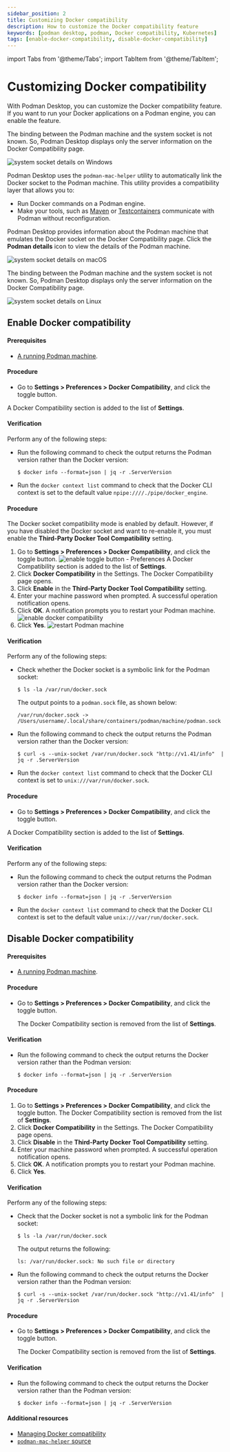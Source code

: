 ```yaml
---
sidebar_position: 2
title: Customizing Docker compatibility
description: How to customize the Docker compatibility feature
keywords: [podman desktop, podman, Docker compatibility, Kubernetes]
tags: [enable-docker-compatibility, disable-docker-compatibility]
---
```


import Tabs from '@theme/Tabs';
import TabItem from '@theme/TabItem';

# Customizing Docker compatibility

With Podman Desktop, you can customize the Docker compatibility feature. If you want to run your Docker applications on a Podman engine, you can enable the feature.

<Tabs groupId="operating-systems">
<TabItem value="win" label="Windows" className="markdown">

The binding between the Podman machine and the system socket is not known. So, Podman Desktop displays only the server information on the Docker Compatibility page.

![system socket details on Windows](img/system-socket-details-windows.png)

</TabItem>
<TabItem value="macOS" label="macOS" className="markdown">

Podman Desktop uses the `podman-mac-helper` utility to automatically link the Docker socket to the Podman machine. This utility provides a compatibility layer that allows you to:

- Run Docker commands on a Podman engine.
- Make your tools, such as [Maven](https://maven.apache.org/) or [Testcontainers](https://www.testcontainers.com/) communicate with Podman without reconfiguration.

Podman Desktop provides information about the Podman machine that emulates the Docker socket on the Docker Compatibility page. Click the **Podman details** icon to view the details of the Podman machine.

![system socket details on macOS](img/system-socket-details-macOS.png)

</TabItem>
<TabItem value="linux" label="Linux" className="markdown">

The binding between the Podman machine and the system socket is not known. So, Podman Desktop displays only the server information on the Docker Compatibility page.

![system socket details on Linux](img/system-socket-details-linux.png)

</TabItem>
</Tabs>

## Enable Docker compatibility

#### Prerequisites

- [A running Podman machine](/docs/podman/creating-a-podman-machine).

<Tabs groupId="operating-systems">
<TabItem value="win" label="Windows" className="markdown">

#### Procedure

- Go to **Settings > Preferences > Docker Compatibility**, and click the toggle button.

A Docker Compatibility section is added to the list of **Settings**.

#### Verification

Perform any of the following steps:

- Run the following command to check the output returns the Podman version rather than the Docker version:

  ```shell-session
  $ docker info --format=json | jq -r .ServerVersion
  ```

- Run the `docker context list` command to check that the Docker CLI context is set to the default value `npipe:////./pipe/docker_engine`.

</TabItem>
<TabItem value="macOS" label="macOS" className="markdown">

#### Procedure

The Docker socket compatibility mode is enabled by default. However, if you have disabled the Docker socket and want to re-enable it, you must enable the **Third-Party Docker Tool Compatibility** setting.

1. Go to **Settings > Preferences > Docker Compatibility**, and click the toggle button.
   ![enable toggle button - Preferences](img/enable-using-preferences.png)
   A Docker Compatibility section is added to the list of **Settings**.
1. Click **Docker Compatibility** in the Settings. The Docker Compatibility page opens.
1. Click **Enable** in the **Third-Party Docker Tool Compatibility** setting.
1. Enter your machine password when prompted. A successful operation notification opens.
1. Click **OK**. A notification prompts you to restart your Podman machine.
   ![enable docker compatibility](img/enable-docker-compatibility.png)
1. Click **Yes**.
   ![restart Podman machine](img/restart-podman-machine.png)

#### Verification

Perform any of the following steps:

- Check whether the Docker socket is a symbolic link for the Podman socket:

  ```shell-session
  $ ls -la /var/run/docker.sock
  ```

  The output points to a `podman.sock` file, as shown below:

  ```shell-session
  /var/run/docker.sock -> /Users/username/.local/share/containers/podman/machine/podman.sock
  ```

- Run the following command to check the output returns the Podman version rather than the Docker version:

  ```shell-session
  $ curl -s --unix-socket /var/run/docker.sock "http://v1.41/info"  | jq -r .ServerVersion
  ```

- Run the `docker context list` command to check that the Docker CLI context is set to `unix:///var/run/docker.sock`.

</TabItem>
<TabItem value="linux" label="Linux" className="markdown">

#### Procedure

- Go to **Settings > Preferences > Docker Compatibility**, and click the toggle button.

A Docker Compatibility section is added to the list of **Settings**.

#### Verification

Perform any of the following steps:

- Run the following command to check the output returns the Podman version rather than the Docker version:

  ```shell-session
  $ docker info --format=json | jq -r .ServerVersion
  ```

- Run the `docker context list` command to check that the Docker CLI context is set to the default value `unix:///var/run/docker.sock`.

</TabItem>
</Tabs>

## Disable Docker compatibility

#### Prerequisites

- [A running Podman machine](/docs/podman/creating-a-podman-machine).

<Tabs groupId="operating-systems">
<TabItem value="win" label="Windows" className="markdown">

#### Procedure

- Go to **Settings > Preferences > Docker Compatibility**, and click the toggle button.

  The Docker Compatibility section is removed from the list of **Settings**.

#### Verification

- Run the following command to check the output returns the Docker version rather than the Podman version:

  ```shell-session
  $ docker info --format=json | jq -r .ServerVersion
  ```

</TabItem>
<TabItem value="macOS" label="macOS" className="markdown">

#### Procedure

1. Go to **Settings > Preferences > Docker Compatibility**, and click the toggle button.
   The Docker Compatibility section is removed from the list of **Settings**.
1. Click **Docker Compatibility** in the Settings. The Docker Compatibility page opens.
1. Click **Disable** in the **Third-Party Docker Tool Compatibility** setting.
1. Enter your machine password when prompted. A successful operation notification opens.
1. Click **OK**. A notification prompts you to restart your Podman machine.
1. Click **Yes**.

#### Verification

Perform any of the following steps:

- Check that the Docker socket is not a symbolic link for the Podman socket:

  ```shell-session
  $ ls -la /var/run/docker.sock
  ```

  The output returns the following:

  ```shell-session
  ls: /var/run/docker.sock: No such file or directory
  ```

- Run the following command to check the output returns the Docker version rather than the Podman version:

  ```shell-session
  $ curl -s --unix-socket /var/run/docker.sock "http://v1.41/info"  | jq -r .ServerVersion
  ```

</TabItem>
<TabItem value="linux" label="Linux" className="markdown">

#### Procedure

- Go to **Settings > Preferences > Docker Compatibility**, and click the toggle button.

  The Docker Compatibility section is removed from the list of **Settings**.

#### Verification

- Run the following command to check the output returns the Docker version rather than the Podman version:

  ```shell-session
  $ docker info --format=json | jq -r .ServerVersion
  ```

</TabItem>
</Tabs>

#### Additional resources

- [Managing Docker compatibility](/docs/migrating-from-docker/managing-docker-compatibility)
- [`podman-mac-helper` source](https://github.com/containers/podman/tree/main/cmd/podman-mac-helper)
